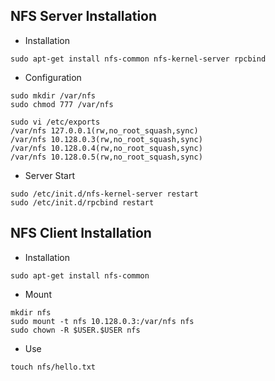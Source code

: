 
## NFS Server Installation
- Installation
```
sudo apt-get install nfs-common nfs-kernel-server rpcbind
```
- Configuration
```
sudo mkdir /var/nfs
sudo chmod 777 /var/nfs

sudo vi /etc/exports
/var/nfs 127.0.0.1(rw,no_root_squash,sync)
/var/nfs 10.128.0.3(rw,no_root_squash,sync)
/var/nfs 10.128.0.4(rw,no_root_squash,sync)
/var/nfs 10.128.0.5(rw,no_root_squash,sync)
```
- Server Start
```
sudo /etc/init.d/nfs-kernel-server restart
sudo /etc/init.d/rpcbind restart
```

## NFS Client Installation
- Installation
```
sudo apt-get install nfs-common
```
- Mount
```
mkdir nfs
sudo mount -t nfs 10.128.0.3:/var/nfs nfs
sudo chown -R $USER.$USER nfs
```
- Use
```
touch nfs/hello.txt
```
